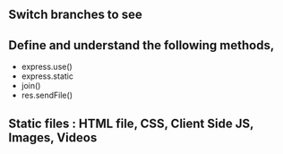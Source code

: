 ## Switch branches to see

## Define and understand the following methods,

- express.use()
- express.static
- join()
- res.sendFile()

## Static files : HTML file, CSS, Client Side JS, Images, Videos
